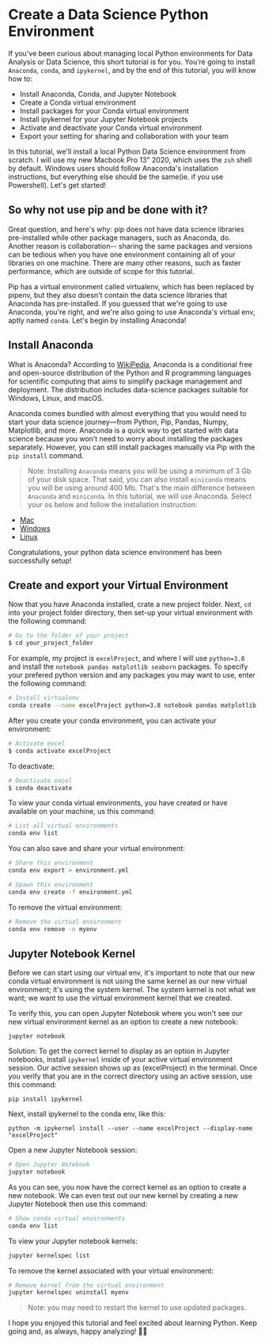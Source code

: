 # Create a Data Science Python Environment

If you've been curious about managing local Python environments for Data Analysis or Data Science, this short tutorial is for you. You’re going to install `Anaconda`, `conda`, and `ipykernel`, and by the end of this tutorial, you will know how to:

- Install Anaconda, Conda, and Jupyter Notebook
- Create a Conda virtual environment
- Install packages for your Conda virtual environment
- Install ipykernel for your Jupyter Notebook projects
- Activate and deactivate your Conda virtual environment
- Export your setting for sharing and collaboration with your team

In this tutorial, we'll install a local Python Data Science environment from scratch. I will use my new Macbook Pro 13" 2020, which uses the `zsh` shell by default. Windows users should follow Anaconda's installation instructions, but everything else should be the same(ie. if you use Powershell). Let's get started!

## So why not use pip and be done with it?

Great question, and here's why: pip does not have data science libraries pre-installed while other package managers, such as Anaconda, do. Another reason is collaboration-- sharing the same packages and versions can be tedious when you have one environment containing all of your libraries on one machine. There are many other reasons, such as faster performance, which are outside of scope for this tutorial.

Pip has a virtual environment called virtualenv, which has been replaced by pipenv, but they also doesn't contain the data science libraries that Anaconda has pre-installed. If you guessed that we're going to use Anaconda, you're right, and we're also going to use Anaconda's virtual env, aptly named `conda`. Let's begin by installing Anaconda!

## Install Anaconda

What is Anaconda? According to [WikiPedia](<https://en.wikipedia.org/wiki/Anaconda_(Python_distribution)>), Anaconda is a conditional free and open-source distribution of the Python and R programming languages for scientific computing that aims to simplify package management and deployment. The distribution includes data-science packages suitable for Windows, Linux, and macOS.

Anaconda comes bundled with almost everything that you would need to start your data science journey—from Python, Pip, Pandas, Numpy, Matplotlib, and more. Anaconda is a quick way to get started with data science because you won’t need to worry about installing the packages separately. However, you can still install packages manually via Pip with the `pip install` command.

> Note: Installing `Anaconda` means you will be using a minimum of 3 Gb of your disk space. That said, you can also install `miniconda` means you will be using around 400 Mb. That's the main difference between `Anaconda` and `miniconda`. In this tutorial, we will use Anaconda. Select your os below and follow the installation instruction:

- [Mac](https://docs.anaconda.com/anaconda/install/mac-os/)
- [Windows](https://docs.anaconda.com/anaconda/install/windows/)
- [Linux](https://docs.anaconda.com/anaconda/install/linux/)

Congratulations, your python data science environment has been successfully setup!

## Create and export your Virtual Environment

Now that you have Anaconda installed, crate a new project folder. Next, `cd` into your project folder directory, then set-up your virtual environment with the following command:

```bash
# Go to the folder of your project
$ cd your_project_folder
```

For example, my project is `excelProject`, and where I will use `python=3.8` and install the `notebook pandas matplotlib seaborn` packages. To specify your prefered python version and any packages you may want to use, enter the following command:

```bash
# Install virtualenv
conda create --name excelProject python=3.8 notebook pandas matplotlib seaborn
```

After you create your conda environment, you can activate your environment:

```bash
# Activate excel
$ conda activate excelProject
```

To deactivate:

```bash
# Deactivate excel
$ conda deactivate
```

To view your conda virtual environments, you have created or have available on your machine, us this command:

```bash
# List all virtual environments
conda env list
```

You can also save and share your virtual environment:

```bash
# Share this environment
conda env export > environment.yml

# Spawn this environment
conda env create -f environment.yml
```

To remove the virtual environment:

```bash
# Remove the virtual environment
conda env remove -n myenv
```

## Jupyter Notebook Kernel

Before we can start using our virtual env, it's important to note that our new conda virtual environment is not using the same kernel as our new virtual environment; it's using the system kernel. The system kernel is not what we want; we want to use the virtual environment kernel that we created.

To verify this, you can open Jupyter Notebook where you won't see our new virtual environment kernel as an option to create a new notebook:

`jupyter notebook`

Solution:
To get the correct kernel to display as an option in Jupyter notebooks, install `ipykernel` inside of your active virtual environment session. Our active session shows up as (excelProject) in the terminal. Once you verify that you are in the correct directory using an active session, use this command:

`pip install ipykernel`

Next, install ipykernel to the conda env, like this:

```
python -m ipykernel install --user --name excelProject --display-name "excelProject"
```

Open a new Jupyter Notebook session:

```bash
# Open Jupyter Notebook
jupyter notebook
```

As you can see, you now have the correct kernel as an option to create a new notebook. We can even test out our new kernel by creating a new Jupyter Notebook then use this command:

```bash
# Show conda virtual environments
conda env list
```

To view your Jupyter notebook kernels:

```bash
jupyter kernelspec list
```

To remove the kernel associated with your virtual environment:

```bash
# Remove kernel from the virtual environment
jupyter kernelspec uninstall myenv
```

> Note: you may need to restart the kernel to use updated packages.

I hope you enjoyed this tutorial and feel excited about learning Python. Keep going and, as always, happy analyzing! 🙌🏼
